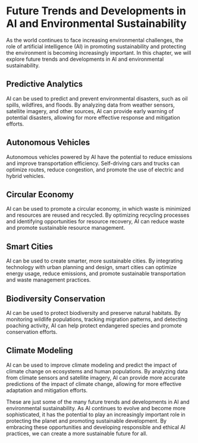 Future Trends and Developments in AI and Environmental Sustainability
=============================================================================================================================================================

As the world continues to face increasing environmental challenges, the role of artificial intelligence (AI) in promoting sustainability and protecting the environment is becoming increasingly important. In this chapter, we will explore future trends and developments in AI and environmental sustainability.

Predictive Analytics
--------------------

AI can be used to predict and prevent environmental disasters, such as oil spills, wildfires, and floods. By analyzing data from weather sensors, satellite imagery, and other sources, AI can provide early warning of potential disasters, allowing for more effective response and mitigation efforts.

Autonomous Vehicles
-------------------

Autonomous vehicles powered by AI have the potential to reduce emissions and improve transportation efficiency. Self-driving cars and trucks can optimize routes, reduce congestion, and promote the use of electric and hybrid vehicles.

Circular Economy
----------------

AI can be used to promote a circular economy, in which waste is minimized and resources are reused and recycled. By optimizing recycling processes and identifying opportunities for resource recovery, AI can reduce waste and promote sustainable resource management.

Smart Cities
------------

AI can be used to create smarter, more sustainable cities. By integrating technology with urban planning and design, smart cities can optimize energy usage, reduce emissions, and promote sustainable transportation and waste management practices.

Biodiversity Conservation
-------------------------

AI can be used to protect biodiversity and preserve natural habitats. By monitoring wildlife populations, tracking migration patterns, and detecting poaching activity, AI can help protect endangered species and promote conservation efforts.

Climate Modeling
----------------

AI can be used to improve climate modeling and predict the impact of climate change on ecosystems and human populations. By analyzing data from climate sensors and satellite imagery, AI can provide more accurate predictions of the impact of climate change, allowing for more effective adaptation and mitigation efforts.

These are just some of the many future trends and developments in AI and environmental sustainability. As AI continues to evolve and become more sophisticated, it has the potential to play an increasingly important role in protecting the planet and promoting sustainable development. By embracing these opportunities and developing responsible and ethical AI practices, we can create a more sustainable future for all.

